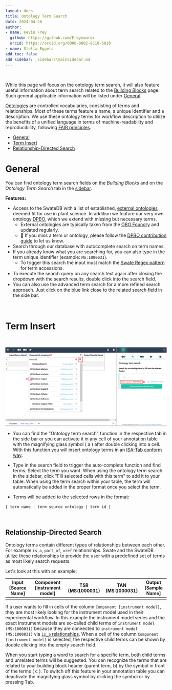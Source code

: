 ```yaml
---
layout: docs
title: Ontology Term Search
date: 2024-04-26
author: 
- name: Kevin Frey
  github: https://github.com/Freymaurer
  orcid: https://orcid.org/0000-0002-8510-6810
- name: Stella Eggels
add toc: false
add sidebar: _sidebars\mainSidebar.md
---
```


<br>

While this page will focus on the ontology term search, it will also feature useful information about term search related to the [Building Blocks](https://nfdi4plants.org/nfdi4plants.knowledgebase/docs/SwateManual/swate_blocks_add.html) page. Such general applicable information will be listed under [General](#General).

[Ontologies](https://nfdi4plants.org/nfdi4plants.knowledgebase/docs/fundamentals/Ontologies.html) are controlled vocabularies, consisting of terms and relationships. Most of these terms feature a name, a unique identifier and a description. We use these ontology terms for workflow description to utilize the benefits of a unified language in terms of machine-readability and reproducibility, following [FAIR principles](https://www.go-fair.org/fair-principles/).

- [General](#general)
- [Term Insert](#term-insert)
- [Relationship-Directed Search](#relationship-directed-search)

# General

You can find ontology term search fields on the *Building Blocks* and on the *Ontology Term Search* tab in the <a href="./../img/Swate_a_overview2.png" target="_blank">sidebar</a>.

**Features:**
- Access to the SwateDB with a list of established, [external ontologies](https://nfdi4plants.org/nfdi4plants.knowledgebase/docs/implementation/OntologyServiceLandscape.html) deemed fit for use in plant science. In addition we feature our very own ontology [DPBO](https://github.com/nfdi4plants/nfdi4plants_ontology/blob/main/nfdi4plants_ontology.obo), which we extend with missing but necessary terms.
    - External ontologies are typically taken from the [OBO Foundry](https://obofoundry.org) and updated regularly.
    - 👀 If you miss a term or ontology, please follow the [DPBO contribution guide](https://github.com/nfdi4plants/nfdi4plants_ontology) to let us know.
- Search through our database with autocomplete search on term names.
- If you already know what you are searching for, you can also type in the term unique identifier (example: `MS:1000031`). 
    - To trigger this search the input must match the [Swate Regex pattern](http://regexstorm.net/tester?p=%5b%5cw%5d%2b%3f%3a%5b%5cd%5d%2b&i=MS%3a1000031%0d%0aDPBO%3a1000161%0d%0a) for term accessions.
- To execute the search query on any search text again after closing the dropdown with the search results, double click into the search field.
- You can also use the advanced term search for a more refined search approach. Just click on the blue link close to the related search field in the side bar.

<br>

# Term Insert

<br>

<p style="display: flex; justify-content: center">
<img src="./../img/Swate_a_relatedtermsearch.png">
</p>

- You can find the "Ontology term search" function in the respective tab in the side bar or you can activate it in any cell of your annotation table with the magnifying glass symbol ( a ) after double clicking into a cell. With this function you will insert ontology terms in an [ISA-Tab conform way](https://isa-specs.readthedocs.io/en/latest/isatab.html#ontology-annotations).

- Type in the search field to trigger the auto-complete function and find terms. Select the term you want. When using the ontology term search in the sidebar, click "Fill selected cells with this term" to add it to your table. When using the term search within your table, the term will automatically be added in the proper format once you select the term. 
- Terms will be added to the selected rows in the format:

```
| term name | term source ontology | term id |
```  

<br>

## Relationship-Directed Search 

Ontology terms contain different types of relationships between each other. For example `is_a`, `part_of`, `xref` relationships. Swate and the SwateDB utilize these relationships to provide the user with a predefined set of terms as most likely search requests. 

Let's look at this with an example:

| Input [Source Name] | Component [instrument model] | TSR (MS:1000031) | TAN (MS:1000031) | Output [Sample Name] |
|-------------|------------------------------|------------------------------|------------------------------------|-------------|
|             |                              |                              |                                    |             |

If a user wants to fill in cells of the column `Component [instrument model]`, they are most likely looking for the instrument model used in their experimental workflow. In this example the instrument model series and the exact instrument models are so-called child terms of `instrument model (MS:1000031)` because they are connected to `instrument model (MS:1000031)` via [`is_a` relationships](./../img/Swate-RelationshipGraph-Exp.jpg). When a cell of the column `Component [instrument model]` is selected, the respective child terms can be shown by double clicking into the empty search field.

When you start typing a word to search for a specific term, both child terms and unrelated terms will be suggested. You can recognize the terms that are related to your building block header (parent term, b) by the symbol in front of the terms ( c ). To switch off this feature in your annotation table you can deactivate the magnifying glass symbol by clicking the symbol or by pressing <kbd>Tab</kbd>.

